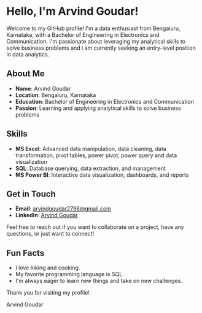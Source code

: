 # Hello, I'm Arvind Goudar!

Welcome to my GitHub profile! I'm a data enthusiast from Bengaluru, Karnataka, with a Bachelor of Engineering in Electronics and Communication. I'm passionate about leveraging my analytical skills to solve business problems and i am currently seeking an entry-level position in data analytics.

## About Me

- **Name**: Arvind Goudar
- **Location**: Bengaluru, Karnataka
- **Education**: Bachelor of Engineering in Electronics and Communication
- **Passion**: Learning and applying analytical skills to solve business problems

## Skills

- **MS Excel**: Advanced data manipulation, data cleaning, data transformation, pivot tables, power pivot, power query and data visualization
- **SQL**: Database querying, data extraction, and management
- **MS Power BI**: Interactive data visualization, dashboards, and reports

## Get in Touch

- **Email**: arvindgoudar2796@gmail.com
- **LinkedIn**: [Arvind Goudar](https://www.linkedin.com/in/arvind-goudar)

Feel free to reach out if you want to collaborate on a project, have any questions, or just want to connect!

## Fun Facts

- I love hiking and cooking.
- My favorite programming language is SQL.
- I'm always eager to learn new things and take on new challenges.

Thank you for visiting my profile!

Arvind Goudar









<!---
ArvindGoudar/ArvindGoudar is a ✨ special ✨ repository because its `README.md` (this file) appears on your GitHub profile.
You can click the Preview link to take a look at your changes.
--->
